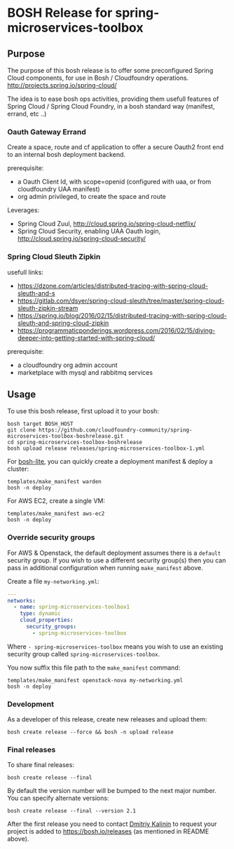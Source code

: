 # BOSH Release for spring-microservices-toolbox




## Purpose

The purpose of this bosh release is to offer some preconfigured Spring Cloud components, for use in Bosh / Cloudfoundry operations.
http://projects.spring.io/spring-cloud/

The idea is to ease bosh ops activities, providing them usefull features of Spring Cloud / Spring Cloud Foundry, in a bosh standard way (manifest, errand, etc ..)


### Oauth Gateway Errand

Create a space, route and cf application to offer a secure Oauth2 front end to an internal bosh deployment backend.

prerequisite:
* a Oauth Client Id, with scope=openid (configured with uaa, or from cloudfoundry UAA manifest)
* org admin privileged, to create the space and route

Leverages:
* Spring Cloud Zuul, http://cloud.spring.io/spring-cloud-netflix/
* Spring Cloud Security, enabling UAA Oauth login, http://cloud.spring.io/spring-cloud-security/



### Spring Cloud Sleuth Zipkin



usefull links:
* https://dzone.com/articles/distributed-tracing-with-spring-cloud-sleuth-and-s
* https://gitlab.com/dsyer/spring-cloud-sleuth/tree/master/spring-cloud-sleuth-zipkin-stream
* https://spring.io/blog/2016/02/15/distributed-tracing-with-spring-cloud-sleuth-and-spring-cloud-zipkin
* https://programmaticponderings.wordpress.com/2016/02/15/diving-deeper-into-getting-started-with-spring-cloud/


prerequisite:
* a cloudfoundry org admin account
* marketplace with mysql and rabbitmq services



## Usage

To use this bosh release, first upload it to your bosh:

```
bosh target BOSH_HOST
git clone https://github.com/cloudfoundry-community/spring-microservices-toolbox-boshrelease.git
cd spring-microservices-toolbox-boshrelease
bosh upload release releases/spring-microservices-toolbox-1.yml
```

For [bosh-lite](https://github.com/cloudfoundry/bosh-lite), you can quickly create a deployment manifest & deploy a cluster:

```
templates/make_manifest warden
bosh -n deploy
```

For AWS EC2, create a single VM:

```
templates/make_manifest aws-ec2
bosh -n deploy
```

### Override security groups

For AWS & Openstack, the default deployment assumes there is a `default` security group. If you wish to use a different security group(s) then you can pass in additional configuration when running `make_manifest` above.

Create a file `my-networking.yml`:

``` yaml
---
networks:
  - name: spring-microservices-toolbox1
    type: dynamic
    cloud_properties:
      security_groups:
        - spring-microservices-toolbox
```

Where `- spring-microservices-toolbox` means you wish to use an existing security group called `spring-microservices-toolbox`.

You now suffix this file path to the `make_manifest` command:

```
templates/make_manifest openstack-nova my-networking.yml
bosh -n deploy
```

### Development

As a developer of this release, create new releases and upload them:

```
bosh create release --force && bosh -n upload release
```

### Final releases

To share final releases:

```
bosh create release --final
```

By default the version number will be bumped to the next major number. You can specify alternate versions:


```
bosh create release --final --version 2.1
```

After the first release you need to contact [Dmitriy Kalinin](mailto://dkalinin@pivotal.io) to request your project is added to https://bosh.io/releases (as mentioned in README above).
